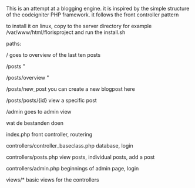 This is an attempt at a blogging engine. it is inspired by the simple structure of the codeigniter PHP framework. it follows the front controller pattern

to install it on linux, copy to the server directory for example /var/www/html/florisproject and run the install.sh 

paths:

/                       goes to overview of the last ten posts

/posts                  "

/posts/overview         "

/posts/new\_post         you can create a new blogpost here

/posts/posts/{id}       view a specific post

/admin                  goes to admin view

wat de bestanden doen

index.php                               front controller, routering

controllers/controller\_baseclass.php    database, login

controllers/posts.php                   view posts, individual posts, add a post

controllers/admin.php                   beginnings of admin page, login

views/\*                                  basic views for the controllers        

